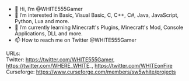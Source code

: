- 👋 Hi, I’m @WHITE555Gamer
- 👀 I’m interested in Basic, Visual Basic, C, C++, C#, Java, JavaScript, Python, Lua and more.
- 🌱 I’m currently learning Minecraft's Plugins, Minecraft's Mod, Console Applications, DLL and more.
- 📫 How to reach me on Twitter @WHITE555Gamer  



URLs:  
  Twitter: https://twitter.com/WHITE555Gamer, https://twitter.com/WHERE_WHITE_, https://twitter.com/WHITEonFire  
  Curseforge: https://www.curseforge.com/members/sw5white/projects  
  

<!---
WHITE555Gamer/WHITE555Gamer is a ✨ special ✨ repository because its `README.md` (this file) appears on your GitHub profile.
You can click the Preview link to take a look at your changes.
--->
